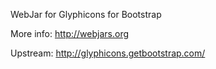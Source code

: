 WebJar for Glyphicons for Bootstrap

More info: http://webjars.org

Upstream: http://glyphicons.getbootstrap.com/
